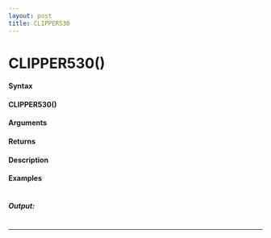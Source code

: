 ```yaml
---
layout: post
title: CLIPPER530
---
```


# CLIPPER530()


#### Syntax

#### CLIPPER530()

#### Arguments

#### Returns

#### Description

#### Examples

```

```

##### Output:

```

```

---